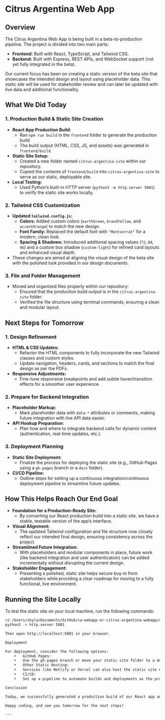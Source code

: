 # Citrus Argentina Web App

## Overview

The Citrus Argentina Web App is being built in a beta-to-production pipeline. The project is divided into two main parts:

- **Frontend:** Built with React, TypeScript, and Tailwind CSS.
- **Backend:** Built with Express, REST APIs, and WebSocket support (not yet fully integrated in the beta).

Our current focus has been on creating a static version of the beta site that showcases the intended design and layout using placeholder data. This static site will be used for stakeholder review and can later be updated with live data and additional functionality.

## What We Did Today

### 1. **Production Build & Static Site Creation**
- **React App Production Build:**
  - Ran `npm run build` in the `frontend` folder to generate the production build.
  - The build output (HTML, CSS, JS, and assets) was generated in `frontend/build`.
- **Static Site Setup:**
  - Created a new folder named `citrus-argentina-site` within our repository.
  - Copied the contents of `frontend/build` into `citrus-argentina-site` to serve as our static, deployable site.
- **Local Testing:**
  - Used Python’s built-in HTTP server (`python3 -m http.server 5001`) to verify the static site works locally.

### 2. **Tailwind CSS Customization**
- **Updated `tailwind.config.js`:**
  - **Colors:** Added custom colors (`earthGreen`, `brandYellow`, and `accentOrange`) to match the new design.
  - **Font Family:** Replaced the default font with `"Montserrat"` for a modern, clean look.
  - **Spacing & Shadows:** Introduced additional spacing values (`72`, `84`, `96`) and a custom box shadow (`custom-light`) for refined card layouts and enhanced visual depth.
- These changes are aimed at aligning the visual design of the beta site with the polished look provided in our design documents.

### 3. **File and Folder Management**
- Moved and organized files properly within our repository:
  - Ensured that the production build output is in the `citrus-argentina-site` folder.
  - Verified the file structure using terminal commands, ensuring a clean and modular layout.

## Next Steps for Tomorrow

### 1. **Design Refinement**
- **HTML & CSS Updates:**
  - Refactor the HTML components to fully incorporate the new Tailwind classes and custom styles.
  - Update navigation, headers, cards, and sections to match the final design as per the PDFs.
- **Responsive Adjustments:**
  - Fine-tune responsive breakpoints and add subtle hover/transition effects for a smoother user experience.

### 2. **Prepare for Backend Integration**
- **Placeholder Markup:**
  - Mark placeholder data with `data-*` attributes or comments, making future integration with live API data easier.
- **API Hookup Preparation:**
  - Plan how and where to integrate backend calls for dynamic content (authentication, real-time updates, etc.).

### 3. **Deployment Planning**
- **Static Site Deployment:**
  - Finalize the process for deploying the static site (e.g., GitHub Pages using a `gh-pages` branch or a `docs` folder).
- **CI/CD Pipeline:**
  - Outline steps for setting up a continuous integration/continuous deployment pipeline to streamline future updates.

## How This Helps Reach Our End Goal

- **Foundation for a Production-Ready Site:**
  - By converting our React production build into a static site, we have a stable, testable version of the app’s interface.
- **Visual Alignment:**
  - The updated Tailwind configuration and file structure now closely reflect our intended final design, ensuring consistency across the project.
- **Streamlined Future Integration:**
  - With placeholders and modular components in place, future work (like backend integration and user authentication) can be added incrementally without disrupting the current design.
- **Stakeholder Engagement:**
  - Presenting a polished, static site helps secure buy-in from stakeholders while providing a clear roadmap for moving to a fully functional, live environment.

## Running the Site Locally

To test the static site on your local machine, run the following commands:

```bash
cd /Users/skyla/Documents/GitHub/ca-webapp-or-citrus-argentina-webapp/citrus-argentina-site
python3 -m http.server 5001

Then open http://localhost:5001 in your browser.

Deployment

For deployment, consider the following options:
	•	GitHub Pages:
	•	Use the gh-pages branch or move your static site folder to a docs folder in the repository.
	•	Other Static Hosting:
	•	Services like Netlify or Vercel can also host the static site easily.
	•	CI/CD:
	•	Set up a pipeline to automate builds and deployments as the project evolves.

Conclusion

Today, we successfully generated a production build of our React app and transformed it into a static site with an updated design using custom Tailwind CSS configurations. This achievement sets a strong foundation for integrating live data and backend features in the coming days. Tomorrow, we’ll focus on refining the design details, making responsive adjustments, and preparing the site for dynamic backend integration to move us closer to our end goal: a fully functional, production-ready Citrus Argentina Web App.

Happy coding, and see you tomorrow for the next steps!

--- 
